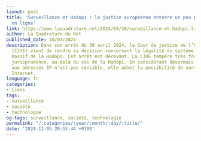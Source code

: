 ```yaml
---
layout: post
title: 'Surveillance et Hadopi : la justice européenne enterre un peu plus l’anonymat
  en ligne'
link: https://www.laquadrature.net/2024/04/30/surveillance-et-hadopi-la-justice-europeenne-enterre-un-peu-plus-lanonymat-en-ligne
author: La Quadrature du Net
published_date: 30/04/2024
description: Dans son arrêt du 30 avril 2024, la Cour de justice de l’Union européenne
  (CJUE) vient de rendre sa décision concernant la légalité du système de surveillance
  massif de la Hadopi. Cet arrêt est décevant. La CJUE tempère très fortement sa précédente
  jurisprudence, au-delà du cas de la Hadopi. En considérant désormais que l’accès
  aux adresses IP n’est pas sensible, elle admet la possibilité de surveiller massivement
  Internet.
language: fr
categories:
- Liens
tags:
- surveillance
- société
- technologie
og-tags: surveillance, société, technologie
permalink: "/:categories/:year/:month/:day/:title/"
date: '2024-11-05 20:55:44 +0100'
---
```

